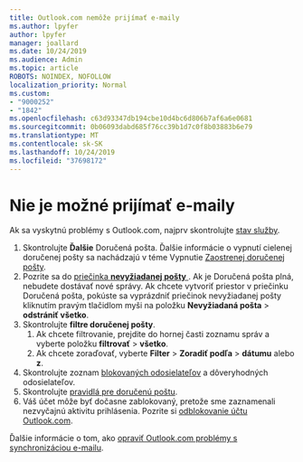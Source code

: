 ```yaml
---
title: Outlook.com nemôže prijímať e-maily
ms.author: lpyfer
author: lpyfer
manager: joallard
ms.date: 10/24/2019
ms.audience: Admin
ms.topic: article
ROBOTS: NOINDEX, NOFOLLOW
localization_priority: Normal
ms.custom:
- "9000252"
- "1842"
ms.openlocfilehash: c63d93347db194cbe10d4bc6d806b7af6a6e0681
ms.sourcegitcommit: 0b06093dabd685f76cc39b1d7c0f8b03883b6e79
ms.translationtype: MT
ms.contentlocale: sk-SK
ms.lasthandoff: 10/24/2019
ms.locfileid: "37698172"
---
```

# <a name="unable-to-receive-email"></a>Nie je možné prijímať e-maily

Ak sa vyskytnú problémy s Outlook.com, najprv skontrolujte [stav služby](https://go.microsoft.com/fwlink/p/?linkid=837482).

1. Skontrolujte **Ďalšie** Doručená pošta. Ďalšie informácie o vypnutí cielenej doručenej pošty sa nachádzajú v téme Vypnutie [Zaostrenej doručenej pošty](https://support.office.com/article/f714d94d-9e63-4217-9ccb-6cb2986aa1b2). 
2. Pozrite sa do [priečinka **nevyžiadanej pošty** ](https://outlook.live.com/mail/junkemail). Ak je Doručená pošta plná, nebudete dostávať nové správy. Ak chcete vytvoriť priestor v priečinku Doručená pošta, pokúste sa vyprázdniť priečinok nevyžiadanej pošty kliknutím pravým tlačidlom myši na položku **Nevyžiadaná pošta** > **odstrániť všetko**.
3. Skontrolujte **filtre doručenej pošty**. 
    1. Ak chcete filtrovanie, prejdite do hornej časti zoznamu správ a vyberte položku **filtrovať** > **všetko**.
    2. Ak chcete zoraďovať, vyberte **Filter** > **Zoradiť podľa** > **dátumu** alebo **z**.
4. Skontrolujte zoznam [blokovaných odosielateľov](https://outlook.live.com/mail/options/mail/junkEmail) a dôveryhodných odosielateľov.
5. Skontrolujte [pravidlá pre doručenú poštu](https://outlook.live.com/mail/options/mail/rules).
6. Váš účet môže byť dočasne zablokovaný, pretože sme zaznamenali nezvyčajnú aktivitu prihlásenia. Pozrite si [odblokovanie účtu Outlook.com](https://support.office.com/article/f4ad2701-d166-4d8b-8a6a-9af2a1f8a4c4).

Ďalšie informácie o tom, ako [opraviť Outlook.com problémy s synchronizáciou e-mailu](https://support.office.com/article/d39e3341-8d79-4bf1-b3c7-ded602233642).